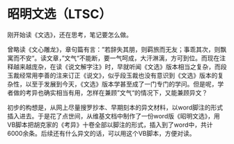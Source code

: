 # 昭明文选（LTSC）

刚开始读《文选》，还在思考，笔记要怎么做。

曾略读《文心雕龙》，章句篇有言：”若辞失其朋，则羁旅而无友；事乖其次，则飘寓而不安“。读文章，”文气“不能断，要一气呵成，大汗淋漓，方可到位。而现在注释越来越庞杂，在读《说文解字注》时，早就听闻《文选》版本相当之复杂，而段玉裁经常用李善的注来订正《说文》，似乎段玉裁也没有意识到《文选》版本的复杂性，以至于发展到今天，《文选》版本学甚至成了一门专门的学问。但是呢，学者做的考异也确实相当有用，怎样在兼顾”文气“的情况下，又能兼顾异文？

初步的构想是，从网上尽量搜罗抄本、早期刻本的异文材料，以word脚注的形式插入进去。于是花了点世间，从维基文档中制作了一份word版《昭明文选》，用VB脚本把胡克家的《考异》十卷全部以脚注的形式，插入到了word中，共计6000余条。后续还有什么异文的话，可以用这个VB脚本，方便对读。
